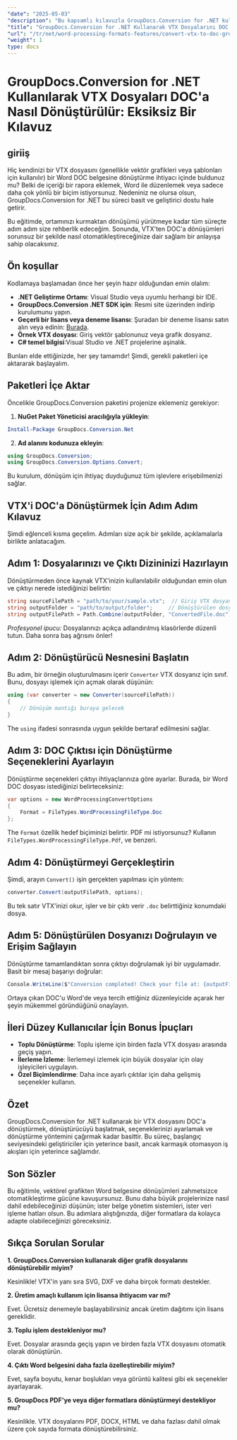 ```yaml
---
"date": "2025-05-03"
"description": "Bu kapsamlı kılavuzla GroupDocs.Conversion for .NET kullanarak VTX dosyalarını DOC formatına sorunsuz bir şekilde nasıl dönüştüreceğinizi öğrenin. Kurulumu, uygulamayı ve en iyi uygulamaları keşfedin."
"title": "GroupDocs.Conversion for .NET Kullanarak VTX Dosyalarını DOC'a Nasıl Dönüştürebilirsiniz? Eksiksiz Bir Kılavuz"
"url": "/tr/net/word-processing-formats-features/convert-vtx-to-doc-groupdocs-conversion-dotnet/"
"weight": 1
type: docs
---
```

# GroupDocs.Conversion for .NET Kullanılarak VTX Dosyaları DOC'a Nasıl Dönüştürülür: Eksiksiz Bir Kılavuz

## giriiş

Hiç kendinizi bir VTX dosyasını (genellikle vektör grafikleri veya şablonları için kullanılır) bir Word DOC belgesine dönüştürme ihtiyacı içinde buldunuz mu? Belki de içeriği bir rapora eklemek, Word ile düzenlemek veya sadece daha çok yönlü bir biçim istiyorsunuz. Nedeniniz ne olursa olsun, GroupDocs.Conversion for .NET bu süreci basit ve geliştirici dostu hale getirir. 

Bu eğitimde, ortamınızı kurmaktan dönüşümü yürütmeye kadar tüm süreçte adım adım size rehberlik edeceğim. Sonunda, VTX'ten DOC'a dönüşümleri sorunsuz bir şekilde nasıl otomatikleştireceğinize dair sağlam bir anlayışa sahip olacaksınız.

## Ön koşullar

Kodlamaya başlamadan önce her şeyin hazır olduğundan emin olalım:

- **.NET Geliştirme Ortamı**: Visual Studio veya uyumlu herhangi bir IDE.
- **GroupDocs.Conversion .NET SDK için**: Resmi site üzerinden indirip kurulumunu yapın.
- **Geçerli bir lisans veya deneme lisansı**: Şuradan bir deneme lisansı satın alın veya edinin: [Burada](https://releases.groupdocs.com/conversion/net/).
- **Örnek VTX dosyası**: Giriş vektör şablonunuz veya grafik dosyanız.
- **C# temel bilgisi**:Visual Studio ve .NET projelerine aşinalık.

Bunları elde ettiğinizde, her şey tamamdır! Şimdi, gerekli paketleri içe aktararak başlayalım.

## Paketleri İçe Aktar

Öncelikle GroupDocs.Conversion paketini projenize eklemeniz gerekiyor:

1. **NuGet Paket Yöneticisi aracılığıyla yükleyin**:

```powershell
Install-Package GroupDocs.Conversion.Net
```

2. **Ad alanını kodunuza ekleyin**:

```csharp
using GroupDocs.Conversion;
using GroupDocs.Conversion.Options.Convert;
```

Bu kurulum, dönüşüm için ihtiyaç duyduğunuz tüm işlevlere erişebilmenizi sağlar.

## VTX'i DOC'a Dönüştürmek İçin Adım Adım Kılavuz

Şimdi eğlenceli kısma geçelim. Adımları size açık bir şekilde, açıklamalarla birlikte anlatacağım.

## Adım 1: Dosyalarınızı ve Çıktı Dizininizi Hazırlayın

Dönüştürmeden önce kaynak VTX'inizin kullanılabilir olduğundan emin olun ve çıktıyı nerede istediğinizi belirtin:

```csharp
string sourceFilePath = "path/to/your/sample.vtx";  // Giriş VTX dosyanız
string outputFolder = "path/to/output/folder";     // Dönüştürülen dosyanın kaydedileceği klasör
string outputFilePath = Path.Combine(outputFolder, "ConvertedFile.doc");
```

*Profesyonel ipucu:* Dosyalarınızı açıkça adlandırılmış klasörlerde düzenli tutun. Daha sonra baş ağrısını önler!

## Adım 2: Dönüştürücü Nesnesini Başlatın

Bu adım, bir örneğin oluşturulmasını içerir `Converter` VTX dosyanız için sınıf. Bunu, dosyayı işlemek için açmak olarak düşünün:

```csharp
using (var converter = new Converter(sourceFilePath))
{
    // Dönüşüm mantığı buraya gelecek
}
```

The `using` ifadesi sonrasında uygun şekilde bertaraf edilmesini sağlar.

## Adım 3: DOC Çıktısı için Dönüştürme Seçeneklerini Ayarlayın

Dönüştürme seçenekleri çıktıyı ihtiyaçlarınıza göre ayarlar. Burada, bir Word DOC dosyası istediğinizi belirteceksiniz:

```csharp
var options = new WordProcessingConvertOptions
{
    Format = FileTypes.WordProcessingFileType.Doc
};
```

The `Format` özellik hedef biçiminizi belirtir. PDF mi istiyorsunuz? Kullanın `FileTypes.WordProcessingFileType.Pdf`, ve benzeri.

## Adım 4: Dönüştürmeyi Gerçekleştirin

Şimdi, arayın `Convert()` işin gerçekten yapılması için yöntem:

```csharp
converter.Convert(outputFilePath, options);
```

Bu tek satır VTX'inizi okur, işler ve bir çıktı verir `.doc` belirttiğiniz konumdaki dosya.

## Adım 5: Dönüştürülen Dosyanızı Doğrulayın ve Erişim Sağlayın

Dönüştürme tamamlandıktan sonra çıktıyı doğrulamak iyi bir uygulamadır. Basit bir mesaj başarıyı doğrular:

```csharp
Console.WriteLine($"Conversion completed! Check your file at: {outputFilePath}");
```

Ortaya çıkan DOC'u Word'de veya tercih ettiğiniz düzenleyicide açarak her şeyin mükemmel göründüğünü onaylayın.

## İleri Düzey Kullanıcılar İçin Bonus İpuçları

- **Toplu Dönüştürme**: Toplu işleme için birden fazla VTX dosyası arasında geçiş yapın.
- **İlerleme İzleme**: İlerlemeyi izlemek için büyük dosyalar için olay işleyicileri uygulayın.
- **Özel Biçimlendirme**: Daha ince ayarlı çıktılar için daha gelişmiş seçenekler kullanın.

## Özet

GroupDocs.Conversion for .NET kullanarak bir VTX dosyasını DOC'a dönüştürmek, dönüştürücüyü başlatmak, seçeneklerinizi ayarlamak ve dönüştürme yöntemini çağırmak kadar basittir. Bu süreç, başlangıç seviyesindeki geliştiriciler için yeterince basit, ancak karmaşık otomasyon iş akışları için yeterince sağlamdır.

## Son Sözler

Bu eğitimle, vektörel grafikten Word belgesine dönüşümleri zahmetsizce otomatikleştirme gücüne kavuşursunuz. Bunu daha büyük projelerinize nasıl dahil edebileceğinizi düşünün; ister belge yönetim sistemleri, ister veri işleme hatları olsun. Bu adımlara alıştığınızda, diğer formatlara da kolayca adapte olabileceğinizi göreceksiniz.

## Sıkça Sorulan Sorular

**1. GroupDocs.Conversion kullanarak diğer grafik dosyalarını dönüştürebilir miyim?**
  
Kesinlikle! VTX'in yanı sıra SVG, DXF ve daha birçok formatı destekler.

**2. Üretim amaçlı kullanım için lisansa ihtiyacım var mı?**  

Evet. Ücretsiz denemeyle başlayabilirsiniz ancak üretim dağıtımı için lisans gereklidir.

**3. Toplu işlem destekleniyor mu?**  

Evet. Dosyalar arasında geçiş yapın ve birden fazla VTX dosyasını otomatik olarak dönüştürün.

**4. Çıktı Word belgesini daha fazla özelleştirebilir miyim?**  

Evet, sayfa boyutu, kenar boşlukları veya görüntü kalitesi gibi ek seçenekler ayarlayarak.

**5. GroupDocs PDF'ye veya diğer formatlara dönüştürmeyi destekliyor mu?**  

Kesinlikle. VTX dosyalarını PDF, DOCX, HTML ve daha fazlası dahil olmak üzere çok sayıda formata dönüştürebilirsiniz.